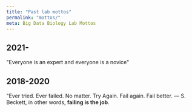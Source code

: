 ```yaml
---
title: "Past lab mottos"
permalink: "mottos/"
meta: Big Data Biology Lab Mottos
---
```


## 2021-

"Everyone is an expert and everyone is a novice"

## 2018-2020

"Ever tried. Ever failed. No matter. Try Again. Fail again. Fail better. — S.
Beckett, in other words, **failing is the job**.


